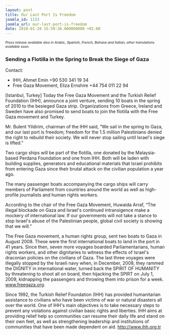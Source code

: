```yaml
---
layout: post
title: Our Last Port Is Freedom
joomla_id: 1133
joomla_url: our-last-port-is-freedom
date: 2010-01-28 15:59:36.000000000 +01:00
---
```

<p><em><span style="font-size: 8pt;">Press release available also in Arabic, Spanish, French, Bahasa and Italian, other translations available soon.</span></em></p>
<h3>Sending a Flotilla in the Spring to Break the Siege of Gaza</h3>
<p>Contact:</p>
<ul>
<li>IHH, Ahmet Emin +90 530 341 19 34</li>
<li>Free Gaza Movement, Eliza Ernshire +44 754 011 22 94</li>
</ul>
<p>[Istanbul, Turkey] Today the Free Gaza Movement and the Turkish Relief Foundation (IHH), announce a joint venture, sending 10 boats in the spring of 2010 to the besieged Gaza strip. Organizations from Greece, Ireland and Sweden have also promised to send boats to join the flotilla with the Free Gaza movement and Turkey.</p>
<p>Mr. Bulent Yildirim, chairman of the IHH said, “We sail in the spring to Gaza, and our last port is freedom; freedom for the 1.5 million Palestinians denied the right to rebuild their society. We will never stop sailing until Israel's siege is lifted.”</p>
<p>Two cargo ships will be part of the flotilla, one donated by the Malaysia-based Perdana Foundation and one from IHH. Both will be laden with building supplies, generators and educational materials that Israel prohibits from entering Gaza since their brutal attack on the civilian population a year ago.</p>
<p>The many passenger boats accompanying the cargo ships will carry members of Parliament from countries around the world as well as high-profile journalists and human rights workers.</p>
<p>According to the chair of the Free Gaza Movement, Huwaida Arraf, “The illegal blockade on Gaza and Israel's continued intransigence make a mockery of international law. If our governments will not take a stance to stop Israel's abuse of the Palestinian people, global civil society is showing that we will.”</p>
<p>

</p>
<p>The Free Gaza movement, a human rights group, sent two boats to Gaza in August 2008. These were the first international boats to land in the port in 41 years. Since then, seven more voyages boarded Parliamentarians, human rights workers, and other dignitaries to witness the effects of Israel's draconian policies on the civilians of Gaza. The last three voyages were illegally stopped by the Israeli navy when, in December, 2008, they rammed the DIGNITY in international water, turned back the SPIRIT OF HUMANITY by threatening to shoot all on board, then hijacking the SPIRT on July 1, 2009, kidnapping the passengers and throwing them into prison for a week. <a href="undefined/" title="freegaza">www.freegaza.org</a>.</p>
<p>Since 1992, the Turkish Relief Foundation (IHH) has provided humanitarian assistance to civilians who have been victims of war or natural disasters all over the world. One of  IHH's main objectives is  to take necessary steps to prevent any violations against civilian basic rights and liberties. IHH aims at providing relief help so communities can resume their daily life and stand on their own feet, as well as strengthening leadership and institutions of communities that have been made dependent on aid. <a href="http://www.ihh.org.tr" title="ihh">http://www.ihh.org.tr</a></p>
<p> </p>
